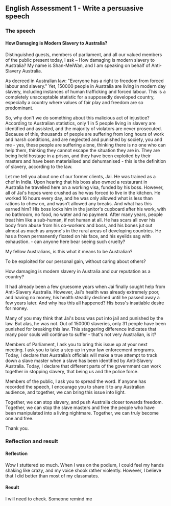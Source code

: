<body>
  <h2>English Assessment 1 - Write a persuasive speech</h2>
  <h3>The speech</h3>
  <h4>How Damaging is Modern Slavery to Australia?</h4>
  <p>Distinguished guests, members of parliament, and all our valued members of the public present today, I ask – How damaging is modern slavery to Australia? My name is Shan-MeiWan, and I am speaking on behalf of Anti-Slavery Australia.</p>
  <p>As decreed in Australian law: "Everyone has a right to freedom from forced labour and slavery." Yet, 150000 people in Australia are living in modern day slavery, including instances of human trafficking and forced labour. This is a completely unacceptable statistic for a supposedly developed country, especially a country where values of fair play and freedom are so predominant.</p>
  <p>So, why don't we do something about this malicious act of injustice? According to Australian statistics, only 1 in 5 people living in slavery are identified and assisted, and the majority of violators are never prosecuted. Because of this, thousands of people are suffering from long hours of work and harsh conditions, and are neglected and punished by society, you and me - yes, these people are suffering alone, thinking there is no one who can help them, thinking they cannot escape the situation they are in. They are being held hostage in a prison, and they have been exploited by their masters and have been materialised and dehumanised - this is the definition of slavery, according to the law.</p>
  <p>Let me tell you about one of our former clients, Jai. He was trained as a chef in India. Upon hearing that his boss also owned a restaurant in Australia he travelled here on a working visa, funded by his boss. However, all of Jai's hopes were crushed as he was forced to live in the kitchen. He worked 16 hours every day, and he was only allowed what is less than rations to chew on, and wasn’t allowed any breaks. And what has this earned him? His boss locks him in the janitor's cupboard after his work, with no bathroom, no food, no water and no payment. After many years, people treat him like a sub-human, if not human at all. He has scars all over his body from abuse from his co-workers and boss, and his bones jut out almost as much as anyone's in the rural areas of developing countries. He has a frown permanently fixated on his face, and his eyelids sag with exhaustion. - can anyone here bear seeing such cruelty?</p>
  <p>My fellow Australians, is this what it means to be Australian?</p>
  <p>To be exploited for our personal gain, without caring about others?</p>
  <p>How damaging is modern slavery in Australia and our reputation as a country?</p>
  <p>It had already been a few gruesome years when Jai finally sought help from Anti-Slavery Australia. However, Jai's health was already extremely poor, and having no money, his health steadily declined until he passed away a few years later. And why has this all happened? His boss's insatiable desire for money. </p>
  <p>Many of you may think that Jai's boss was put into jail and punished by the law. But alas, he was not. Out of 150000 slaveries, only 31 people have been punished for breaking this law. This staggering difference indicates that many poor souls will continue to suffer - that's not very Australian, is it?</p>
  <p>Members of Parliament, I ask you to bring this issue up at your next meeting. I ask you to take a step up in your law enforcement programs. Today, I declare that Australia’s officials will make a true attempt to track down a slave master when a slave has been identified by Anti-Slavery Australia. Today, I declare that different parts of the government can work together in stopping slavery, that being us and the police force.</p>
  <p>Members of the public, I ask you to spread the word. If anyone has recorded the speech, I encourage you to share it to any Australian audience, and together, we can bring this issue into light.</p>
  <p>Together, we can stop slavery, and push Australia closer towards freedom. Together, we can stop the slave masters and free the people who have been manipulated into a living nightmare. Together, we can truly become one and free.</p>
  <p>Thank you.</p>
  <h3>Reflection and result</h3>
  <h4>Reflection</h4>
  <p>Wow I stuttered so much. When I was on the podium, I could feel my hands shaking like crazy, and my voice shook rather violently. However, I believe that I did better than most of my classmates.</p>
  <h4>Result</h4>
  <p>I will need to check. Someone remind me</p>
</body>
